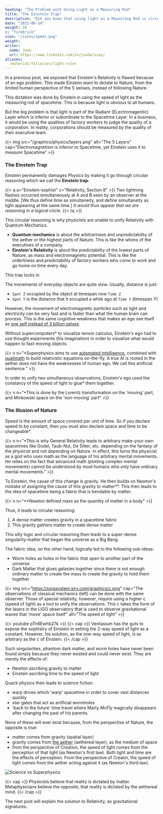 ```yaml
---
heading: "The Problem with Using Light as a Measuring Rod"
title: "The Einstein Trap"
description: "Did you know that using light as a Measuring Rod is circular reasoning?"
date: "2021-06-14"
weight: 30
c: "firebrick"
icon: "/icons/spmat.png"
weight: 
writer:
  name: Juan
  url: https://www.linkedin.com/in/jundalisay/
aliases:
  /material/fallacies/light-ruler
---
```



In a previous post, we exposed that Einstein's Relativity is flawed because of an ego problem. This made Einstein want to dictate to Nature, from the limited human perspective of the 5 senses, instead of following Nature. 

This dictation was done by Einstein in using the speed of light as the measuring rod of spacetime. This is because light is obvious to all humans.  

But the big problem is that light is part of the Radiant (ELectromagentic) Layer which is inferior or subordinate to the Spacetime Layer. In a business, it would be using the qualities of factory workers to judge the quality of a corporation. In reality, corporations should be measured by the quality of their executive team.  

{{< img src="/graphics/physics/layers.png" alt="The 5 Layers" cap="Electromagnetism is inferior to Spacetime, yet Einstein uses it to measure Spacetime" >}}


### The Einstein Trap

Einstein permanently damages Physics by making it go through circular reasoning which we call the **Einstein trap**:

{{< q a="Einstein-sophist" c="Relativity, Section 8" >}}
Two lightning flashes occurred simultaneously at A and B seen by an observer at the middle. [We thus define time as simultaneity, and define simultaneity as light appearing at the same time.]  <i>It would thus appear that we are reasoning in a logical circle</i>.
{{< /q >}}

This circular reasoning is why physicists are unable to unify Relativity with Quantum Mechanics. 
- **Quantum mechanics** is about the arbitrariness and unpredictability of the aether or the highest parts of Nature. This is like the whims of the executives of a company.
- **Einstein's Relativity** is about the predictability of the lowest parts of Nature, as mass and electromagnetic potential. This is like the orderliness and predictability of factory workers who come to work and go home on time every day. 

This trap locks in 






The movements of everyday objects are quite slow. Usually, distance is just:
- `Spot Z` occupied by the object at timespan now `Time Z`
- `Spot Y` is the distance that it occupied a while ago at `Time Y` (timespan Y)

<!-- > *Newton uses the word 'place' in Principia Mathematica, while he uses an entity called "Lord God" as the source of this time. This is consistent with Superphysics where we call the Mind of God as the Aether -->

However, the movement of electromagnetic particles such as light and electricity can be very fast and is faster than what the human brain can process. This is the same cognitive weakness that makes an ego see itself as [one self instead of 3 billion selves](/bio/principles/intro/chapter-04).

Without supercomputers* to visualize tensor calculus, Einstein's ego had to use thought experiments (his imagination) in order to visualize what would happen to fast-moving objects. 

{{< n n="*Superphysics aims to use [automated intelligence](/superphysics/solutions/isaiah), combined with [qualimath](/superphysics/principles/chapter-04b) to build relativistic equations on-the-fly. A true AI is rooted in the aether does not have the weaknesses of human ego. We call this artificial sentience." >}}


In order to unify two simultaneous observations, Einstein's ego used the constancy of the speed of light to glue* them together.

{{< n n="*This is done by the Lorentz transformation on the 'moving' part, and Minkowski space on the 'non-moving' part" >}}



### The Illusion of Nature

Speed is the amount of space covered per unit of time. So if you declare speed to be constant, then you must also declare space and time to be changeable*. 


{{< n n="*This is why General Relativity leads to arbitrary make-your-own spacetimes like Godel, Taub-Nut, De Sitter, etc. depending on the fantasy of the physicist and not depending on Nature. In effect, this turns the physicist as a god who uses math as the language of his arbitrary mental movements. He relies on the fact that advanced math (plotting complex mental movements) cannot be understood by most humans who only have ordinary mental movements." >}}



To Einstein, the cause of this change is gravity. He then builds on Newton's mistake of assigning the cause of this gravity to matter**. This then leads to the idea of spacetime being a fabric that is bendable by matter. 

{{< n n="**Newton defined mass as the quantity of matter in a body" >}}
 


Thus, it leads to circular reasoning:

1. A dense matter creates gravity in a spacetime fabric
2. This gravity gathers matter to create dense matter 
<!-- 3. A material singularity is one of the products of this circular reasoning  -->

This silly logic and circular reasoning then leads to a super-dense singularity-matter that began the universe as a Big Bang. <!--  the origin of the universe which began when that matter exploded as a big bang. -->

The fabric idea, on the other hand, logically led to the following sub-ideas:
<!-- - Gravitational waves that ripple through spacetime -->
- Worm holes as holes in the fabric that open to another part of the universe
- Dark Matter that glues galaxies together since there is not enough ordinary matter to create the mass to create the gravity to hold them together


{{< img src="https://sorasystem.sirv.com/graphics/c.png" cap="The observations of classical mechanics (left) can be done with the same observer. Those of special relativity, however, require using a higher c (speed of light) as a tool to unify the observations. This c takes the form of the lasers in the LIGO observatory that is used to observe gravitational waves that 'move' space itself" alt="The speed of light" >}}
  
{{< youtube pTn6Ewhb27k >}}
{{< cap >}}
Veritasium has the guts to expose the sophistry of Einstein in setting the 2-way speed of light as a constant. However, his solution, as the one-way speed of light, is as arbitrary as the c of Einstein.
{{< /cap >}}
  
  
<!-- To explain such strange movements of pure gravity within the fabric of spacetime, General Relativity has no choice but to resort to material solutions:
- phantom wormholes that actually pierce spacetime to suck matter and spew it out in another dimension,
- phantom dark matter that glues galaxies in place or bend light to create gravitational lensing -->

Such singularities, phantom dark matter, and worm holes have never been found simply because they never existed and could never exist. They are merely the effects of:
- Newton ascribing gravity to matter
- Einstein ascribing time to the speed of light

Quack physics then leads to science fiction:
- warp drives which 'warp' spacetime in order to cover vast distances quickly 
- star gates that act as artificial wormholes
- 'back to the future' time travel where Marty McFly magically disappears after changing the past of his parents. 
  
None of these will ever exist because, from the perspective of Nature, the opposite is true:
- matter comes from gravity (spatial layer) 
- gravity comes from [the aether](/material/principles/part-1/chapter-01) (aethereal layer), as the medium of space
- from the perspective of Creation, the speed of light comes from the perception of that light (as Newton's first law). Both light and time are the effects of perception. From the perspective of Creator, the speed of light comes from the aether acting against it (as Newton's third law).  


![Science vs Superphysics](/graphics/meta/science.png)

{{< cap >}}
Physicists believe that reality is dictated by matter. Metaphysicians believe the opposite, that reality is dictated by the aethereal mind.
{{< /cap >}}


The next post will explain the solution to Relativity, as gravitational signatures.

<!-- merely the necessary consequence of artificially turning spacetime into a fabric which was caused by Einstein setting light as a constant -- all because he couldn't define time!  This is why Relativity "kind of" works for classical mechanics (which is of lower rank), just as a CEO can "kind of" do the work of his company's janitor, but the janitor can never do the work of the CEO. -->

